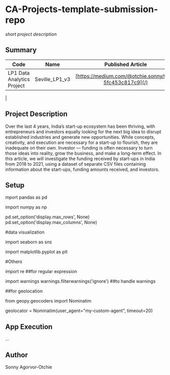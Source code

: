 # CA-Projects-template-submission-repo
*short project description*

## Summary
| Code      | Name        | Published Article |  Deployed App |
|-----------|-------------|:-------------:|------:|
| LP1 Data Analytics Project | Seville_LP1_v3| [https://medium.com/@otchie.sonny/title-5fc453c817c9](/) | [https://app.powerbi.com/groups/me/reports/fe5d7d9a-b45a-4b84-b804-cac0483f5187/ReportSection09c674bb9a29b589a228(/) |
|  
## Project Description
Over the last 4 years, India’s start-up ecosystem has been thriving, with entrepreneurs and investors equally looking for the next big idea to disrupt established industries and generate new opportunities. While concepts, creativity, and execution are necessary for a start-up to flourish, they are inadequate on their own. Investor — funding is often necessary to turn those ideas into reality, grow the business, and make a long-term effect. In this article, we will investigate the funding received by start-ups in India from 2018 to 2021, using a dataset of separate CSV files containing information about the start-ups, funding amounts received, and investors.

## Setup
mport pandas as pd 

import numpy as np

pd.set_option('display.max_rows', None)
pd.set_option('display.max_columns', None)

#data visualization

import seaborn as sns

import matplotlib.pyplot as plt

#Others

import re ##for regular expression

import warnings
warnings.filterwarnings('ignore') ##to handle warnings

##for geolocation

from geopy.geocoders import Nominatim

geolocator = Nominatim(user_agent="my-custom-agent", timeout=20)

## App Execution
...

## Author
Sonny Agorvor-Otchie 


